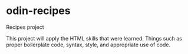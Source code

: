 # odin-recipes
Recipes project

This project will apply the HTML skills that were learned. Things such as proper boilerplate code, syntax, style, and appropriate use of code.